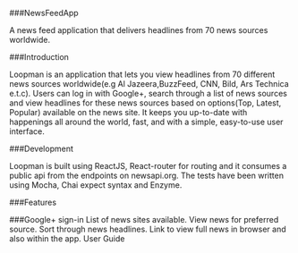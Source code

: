 ###NewsFeedApp

A news feed application that delivers headlines from 70 news sources worldwide.

###Introduction

Loopman is an application that lets you view headlines from 70 different news sources worldwide(e.g Al Jazeera,BuzzFeed, CNN, Bild, Ars Technica e.t.c). Users can log in with Google+, search through a list of news sources and view headlines for these news sources based on options(Top, Latest, Popular) available on the news site. It keeps you up-to-date with happenings all around the world, fast, and with a simple, easy-to-use user interface.

###Development

Loopman is built using ReactJS, React-router for routing and it consumes a public api from the endpoints on newsapi.org. The tests have been written using Mocha, Chai expect syntax and Enzyme.

###Features

###Google+ sign-in
List of news sites available.
View news for preferred source.
Sort through news headlines.
Link to view full news in browser and also within the app.
User Guide
